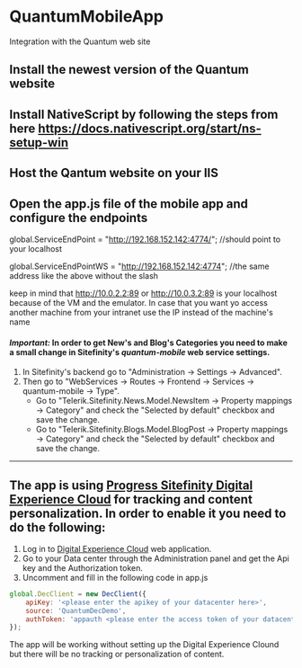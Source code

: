# QuantumMobileApp
Integration with the Quantum web site

## Install the newest version of the Quantum website

## Install NativeScript by following the steps from here https://docs.nativescript.org/start/ns-setup-win

## Host the Qantum website on your IIS

## Open the app.js file of the mobile app and configure the endpoints
global.ServiceEndPoint = "http://192.168.152.142:4774/"; //should point to your localhost 

global.ServiceEndPointWS = "http://192.168.152.142:4774"; //the same address like the above without the slash

keep in mind that http://10.0.2.2:89 or http://10.0.3.2:89 is your localhost because of the VM and the emulator.
In case that you want yo access another machine from your intranet use the IP instead of the machine's name 

#### *Important:* In order to get New's and Blog's Categories you need to make a small change in Sitefinity's ***quantum-mobile*** web service settings.
1. In Sitefinity's backend go to "Administration -> Settings -> Advanced".
1. Then go to "WebServices -> Routes -> Frontend -> Services -> quantum-mobile -> Type".
   * Go to "Telerik.Sitefinity.News.Model.NewsItem -> Property mappings -> Category" and check the "Selected by default" checkbox and save the change.
   * Go to "Telerik.Sitefinity.Blogs.Model.BlogPost -> Property mappings -> Category" and check the "Selected by default" checkbox and save the change.
---

## The app is using [Progress Sitefinity Digital Experience Cloud](https://docs.sitefinity.com/dec) for tracking and content personalization. In order to enable it you need to do the following:

1. Log in to [Digital Experience Cloud](https://dec.sitefinity.com/) web application.
1. Go to your Data center through the Administration panel and get the Api key and the Authorization token.
1. Uncomment and fill in the following code in app.js
```js
global.DecClient = new DecClient({
    apiKey: '<please enter the apikey of your datacenter here>',
    source: 'QuantumDecDemo',
    authToken: 'appauth <please enter the access token of your datacenter here>'
});
```
The app will be working without setting up the Digital Experience Clound but there will be no tracking or personalization of content.

